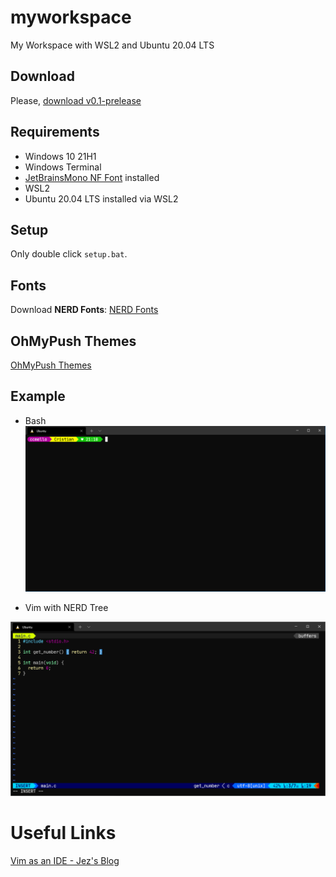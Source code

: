 # myworkspace
My Workspace with WSL2 and Ubuntu 20.04 LTS

## Download

Please, [download v0.1-prelease](https://github.com/cristiancmello/myworkspace/archive/refs/tags/v0.1.zip) 

## Requirements

- Windows 10 21H1
- Windows Terminal
- [JetBrainsMono NF Font](https://github.com/ryanoasis/nerd-fonts/releases/download/v2.1.0/JetBrainsMono.zip) installed
- WSL2
- Ubuntu 20.04 LTS installed via WSL2

## Setup

Only double click `setup.bat`.

## Fonts

Download **NERD Fonts**: [NERD Fonts](https://www.nerdfonts.com/font-downloads)

## OhMyPush Themes

[OhMyPush Themes](https://ohmyposh.dev/docs/themes)

## Example

* Bash
![workspace-0](myworkspace-screen-0.PNG)

* Vim with NERD Tree

![workspace-0](myworkspace-screen-1.PNG)

# Useful Links

[Vim as an IDE - Jez's Blog](https://blog.jez.io/vim-as-an-ide/)
